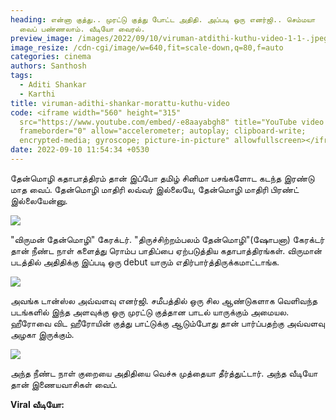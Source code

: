 ```yaml
---
heading: என்னா குத்து.. முரட்டு குத்து போட்ட அதிதி. அப்படி ஒரு எனர்ஜி.. செம்மயா
  வைப் பண்ணலாம். வீடியோ வைரல்.
preview_image: /images/2022/09/10/viruman-atdithi-kuthu-video-1-1-.jpeg
image_resize: /cdn-cgi/image/w=640,fit=scale-down,q=80,f=auto
categories: cinema
authors: Santhosh
tags:
  - Aditi Shankar
  - Karthi
title: viruman-adithi-shankar-morattu-kuthu-video
code: <iframe width="560" height="315"
  src="https://www.youtube.com/embed/-e8aayabgh8" title="YouTube video player"
  frameborder="0" allow="accelerometer; autoplay; clipboard-write;
  encrypted-media; gyroscope; picture-in-picture" allowfullscreen></iframe>
date: 2022-09-10 11:54:34 +0530
---
```



தேன்மொழி கதாபாத்திரம் தான் இப்போ தமிழ் சினிமா பசங்களோட கடந்த இரண்டு மாத வைப். தேன்மொழி மாதிரி லவ்வர் இல்லையே, தேன்மொழி மாதிரி பிரண்ட் இல்லையேன்னு. 

![](/images/2022/09/10/viruman-atdithi-kuthu-video-1-2-.jpeg)

"விருமன் தேன்மொழி" கேரக்டர். "திருச்சிற்றம்பலம் தேன்மொழி"(ஷோபனா) கேரக்டர் தான் நீண்ட நாள் களைத்து ரொம்ப பாதிப்பை ஏற்படுத்திய கதாபாத்திரங்கள். விருமான் படத்தில் அதிதிக்கு இப்படி ஒரு debut யாரும் எதிர்பார்த்திருக்கமாட்டாங்க.

![](/images/2022/09/10/viruman-atdithi-kuthu-video-1.jpeg)

அவங்க டான்ஸ்ல அவ்வளவு எனர்ஜி. சமீபத்தில் ஒரு சில ஆண்டுகளாக வெளிவந்த படங்களில் இந்த அளவுக்கு ஒரு முரட்டு குத்தான பாடல் யாருக்கும் அமையல. ஹீரோவை விட ஹீரோயின் குத்து பாட்டுக்கு ஆடும்போது தான் பார்ப்பதற்கு அவ்வளவு அழகா இருக்கும்.

![](/images/2022/09/10/viruman-atdithi-kuthu-video.jpeg)

அந்த நீண்ட நாள் குறையை அதிதியை வெச்சு முத்தையா தீர்த்துட்டார். அந்த வீடியோ தான் இணையவாசிகள் வைப். 

**Viral வீடியோ:**